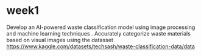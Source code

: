 # week1
Develop an AI-powered waste ﻿classification model using image processing and machine learning techniques .  Accurately categorize waste materials based on visual images using the datasset
https://www.kaggle.com/datasets/techsash/waste-classification-data/data
